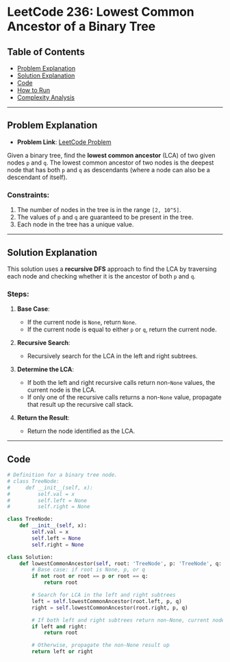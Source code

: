 # LeetCode 236: Lowest Common Ancestor of a Binary Tree

## Table of Contents
- [Problem Explanation](#problem-explanation)
- [Solution Explanation](#solution-explanation)
- [Code](#code)
- [How to Run](#how-to-run)
- [Complexity Analysis](#complexity-analysis)

---

## Problem Explanation

- **Problem Link**: [LeetCode Problem](https://leetcode.com/problems/lowest-common-ancestor-of-a-binary-tree/)

Given a binary tree, find the **lowest common ancestor** (LCA) of two given nodes `p` and `q`. The lowest common ancestor of two nodes is the deepest node that has both `p` and `q` as descendants (where a node can also be a descendant of itself).

### Constraints:
1. The number of nodes in the tree is in the range `[2, 10^5]`.
2. The values of `p` and `q` are guaranteed to be present in the tree.
3. Each node in the tree has a unique value.

---

## Solution Explanation

This solution uses a **recursive DFS** approach to find the LCA by traversing each node and checking whether it is the ancestor of both `p` and `q`.

### Steps:

1. **Base Case**:
   - If the current node is `None`, return `None`.
   - If the current node is equal to either `p` or `q`, return the current node.

2. **Recursive Search**:
   - Recursively search for the LCA in the left and right subtrees.

3. **Determine the LCA**:
   - If both the left and right recursive calls return non-`None` values, the current node is the LCA.
   - If only one of the recursive calls returns a non-`None` value, propagate that result up the recursive call stack.

4. **Return the Result**:
   - Return the node identified as the LCA.

---

## Code

```python
# Definition for a binary tree node.
# class TreeNode:
#     def __init__(self, x):
#         self.val = x
#         self.left = None
#         self.right = None

class TreeNode:
    def __init__(self, x):
        self.val = x
        self.left = None
        self.right = None

class Solution:
    def lowestCommonAncestor(self, root: 'TreeNode', p: 'TreeNode', q: 'TreeNode') -> 'TreeNode':
        # Base case: if root is None, p, or q
        if not root or root == p or root == q:
            return root

        # Search for LCA in the left and right subtrees
        left = self.lowestCommonAncestor(root.left, p, q)
        right = self.lowestCommonAncestor(root.right, p, q)

        # If both left and right subtrees return non-None, current node is the LCA
        if left and right:
            return root

        # Otherwise, propagate the non-None result up
        return left or right

